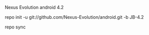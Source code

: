 Nexus Evolution android 4.2

 repo init -u git://github.com/Nexus-Evolution/android.git -b JB-4.2

 repo sync
